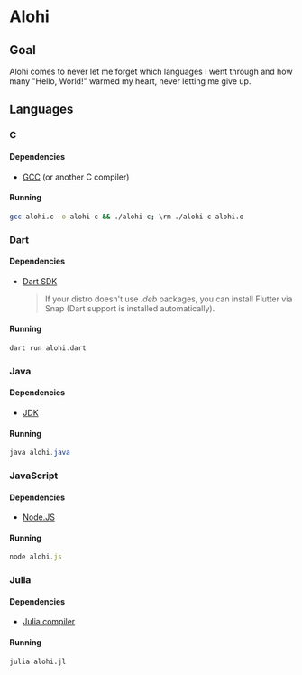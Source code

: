 # Alohi

## Goal

Alohi comes to never let me forget which languages I went through and how many "Hello, World!" warmed my heart, never letting me give up.

## Languages

### C

#### Dependencies

- [GCC](https://gcc.gnu.org/) (or another C compiler)

#### Running

```bash
gcc alohi.c -o alohi-c && ./alohi-c; \rm ./alohi-c alohi.o
```

### Dart

#### Dependencies

- [Dart SDK](https://dart.dev/get-dart)
  > If your distro doesn't use _.deb_ packages, you can install Flutter via Snap (Dart support is installed automatically).

#### Running

```dart
dart run alohi.dart
```

### Java

#### Dependencies

- [JDK](https://openjdk.org/)

#### Running

```java
java alohi.java
```

### JavaScript

#### Dependencies

- [Node.JS](https://nodejs.org)

#### Running

```javascript
node alohi.js
```

### Julia

#### Dependencies

- [Julia compiler](https://julialang.org/)

#### Running

```julia
julia alohi.jl
```
